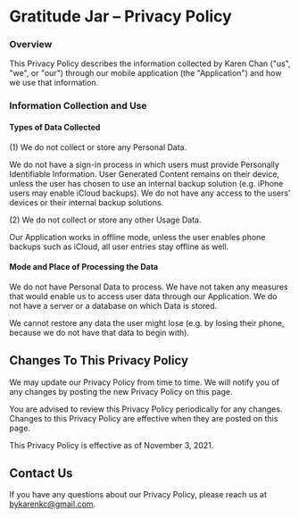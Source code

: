 
<h1>Gratitude Jar – Privacy Policy</h1>

<h3>Overview</h3>

This Privacy Policy describes the information collected by Karen Chan ("us", "we", or "our") through our mobile application (the "Application") and how we use that information.

<h3>Information Collection and Use</h3>

<h4>Types of Data Collected</h4>

(1) We do not collect or store any Personal Data. 

We do not have a sign-in process in which users must provide Personally Identifiable Information. User Generated Content remains on their device, unless the user has chosen to use an internal backup solution (e.g. iPhone users may enable iCloud backups). We do not have any access to the users’ devices or their internal backup solutions. 

(2) We do not collect or store any other Usage Data. 

Our Application works in offline mode, unless the user enables phone backups such as iCloud, all user entries stay offline as well.

<h4>Mode and Place of Processing the Data</h4>

We do not have Personal Data to process. We have not taken any measures that would enable us to access user data through our Application. We do not have a server or a database on which Data is stored. 

We cannot restore any data the user might lose (e.g. by losing their phone, because we do not have that data to begin with). 

<h2>Changes To This Privacy Policy</h2>

We may update our Privacy Policy from time to time. We will notify you of any changes by posting the new Privacy Policy on this page.

You are advised to review this Privacy Policy periodically for any changes. Changes to this Privacy Policy are effective when they are posted on this page.

This Privacy Policy is effective as of November 3, 2021.

<h2>Contact Us</h2>

If you have any questions about our Privacy Policy, please reach us at bykarenkc@gmail.com.

